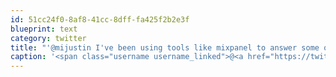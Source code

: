 ```yaml
---
id: 51cc24f0-8af8-41cc-8dff-fa425f2b2e3f
blueprint: text
category: twitter
title: "'@mijustin I've been using tools like mixpanel to answer some of those questions"
caption: '<span class="username username_linked">@<a href="https://twitter.com/mijustin" title="Justin Jackson">mijustin</a></span> I''ve been using tools like mixpanel to answer some of those questions'
---
```

